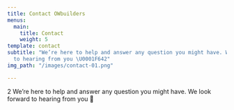 ```yaml
---
title: Contact OWbuilders
menus:
  main:
    title: Contact
    weight: 5
template: contact
subtitle: "We’re here to help and answer any question you might have. We look forward
  to hearing from you \U0001F642"
img_path: "/images/contact-01.png"

---
```

2 We’re here to help and answer any question you might have. We look forward to hearing from you 🙂
